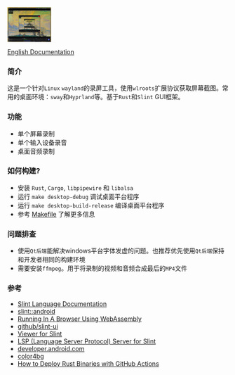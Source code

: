 <div style="display: flex">
    <img src="./screenshot/1-cn.png" width="100"/>
</div>

[English Documentation](./README.md)

### 简介
这是一个针对`Linux` `wayland`的录屏工具，使用`wlroots`扩展协议获取屏幕截图。常用的桌面环境：`sway`和`Hyprland`等。基于`Rust`和`Slint` GUI框架。

### 功能
- 单个屏幕录制
- 单个输入设备录音
- 桌面音频录制

### 如何构建?
- 安装 `Rust`, `Cargo`, `libpipewire` 和 `libalsa`
- 运行 `make desktop-debug` 调试桌面平台程序
- 运行 `make desktop-build-release` 编译桌面平台程序
- 参考 [Makefile](./Makefile) 了解更多信息

### 问题排查
- 使用`Qt后端`能解决windows平台字体发虚的问题。也推荐优先使用`Qt后端`保持和开发者相同的构建环境
- 需要安装`ffmpeg`。用于将录制的视频和音频合成最后的`MP4`文件

### 参考
- [Slint Language Documentation](https://slint-ui.com/releases/1.0.0/docs/slint/)
- [slint::android](https://snapshots.slint.dev/master/docs/rust/slint/android/#building-and-deploying)
- [Running In A Browser Using WebAssembly](https://releases.slint.dev/1.7.0/docs/slint/src/quickstart/running_in_a_browser)
- [github/slint-ui](https://github.com/slint-ui/slint)
- [Viewer for Slint](https://github.com/slint-ui/slint/tree/master/tools/viewer)
- [LSP (Language Server Protocol) Server for Slint](https://github.com/slint-ui/slint/tree/master/tools/lsp)
- [developer.android.com](https://developer.android.com/guide)
- [color4bg](https://www.color4bg.com/zh-hans/)
- [How to Deploy Rust Binaries with GitHub Actions](https://dzfrias.dev/blog/deploy-rust-cross-platform-github-actions/)
